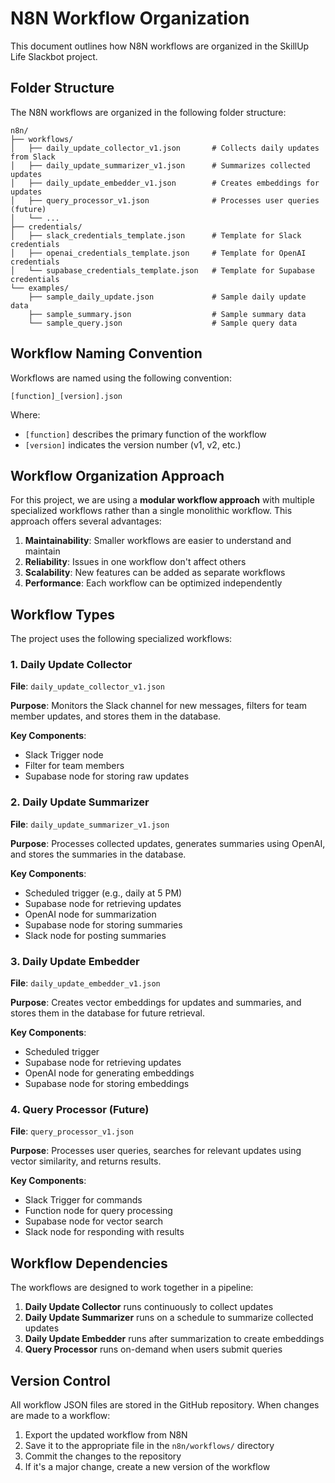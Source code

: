 # N8N Workflow Organization

This document outlines how N8N workflows are organized in the SkillUp Life Slackbot project.

## Folder Structure

The N8N workflows are organized in the following folder structure:

```
n8n/
├── workflows/
│   ├── daily_update_collector_v1.json       # Collects daily updates from Slack
│   ├── daily_update_summarizer_v1.json      # Summarizes collected updates
│   ├── daily_update_embedder_v1.json        # Creates embeddings for updates
│   ├── query_processor_v1.json              # Processes user queries (future)
│   └── ...
├── credentials/
│   ├── slack_credentials_template.json      # Template for Slack credentials
│   ├── openai_credentials_template.json     # Template for OpenAI credentials
│   └── supabase_credentials_template.json   # Template for Supabase credentials
└── examples/
    ├── sample_daily_update.json             # Sample daily update data
    ├── sample_summary.json                  # Sample summary data
    └── sample_query.json                    # Sample query data
```

## Workflow Naming Convention

Workflows are named using the following convention:

```
[function]_[version].json
```

Where:
- `[function]` describes the primary function of the workflow
- `[version]` indicates the version number (v1, v2, etc.)

## Workflow Organization Approach

For this project, we are using a **modular workflow approach** with multiple specialized workflows rather than a single monolithic workflow. This approach offers several advantages:

1. **Maintainability**: Smaller workflows are easier to understand and maintain
2. **Reliability**: Issues in one workflow don't affect others
3. **Scalability**: New features can be added as separate workflows
4. **Performance**: Each workflow can be optimized independently

## Workflow Types

The project uses the following specialized workflows:

### 1. Daily Update Collector

**File**: `daily_update_collector_v1.json`

**Purpose**: Monitors the Slack channel for new messages, filters for team member updates, and stores them in the database.

**Key Components**:
- Slack Trigger node
- Filter for team members
- Supabase node for storing raw updates

### 2. Daily Update Summarizer

**File**: `daily_update_summarizer_v1.json`

**Purpose**: Processes collected updates, generates summaries using OpenAI, and stores the summaries in the database.

**Key Components**:
- Scheduled trigger (e.g., daily at 5 PM)
- Supabase node for retrieving updates
- OpenAI node for summarization
- Supabase node for storing summaries
- Slack node for posting summaries

### 3. Daily Update Embedder

**File**: `daily_update_embedder_v1.json`

**Purpose**: Creates vector embeddings for updates and summaries, and stores them in the database for future retrieval.

**Key Components**:
- Scheduled trigger
- Supabase node for retrieving updates
- OpenAI node for generating embeddings
- Supabase node for storing embeddings

### 4. Query Processor (Future)

**File**: `query_processor_v1.json`

**Purpose**: Processes user queries, searches for relevant updates using vector similarity, and returns results.

**Key Components**:
- Slack Trigger for commands
- Function node for query processing
- Supabase node for vector search
- Slack node for responding with results

## Workflow Dependencies

The workflows are designed to work together in a pipeline:

1. **Daily Update Collector** runs continuously to collect updates
2. **Daily Update Summarizer** runs on a schedule to summarize collected updates
3. **Daily Update Embedder** runs after summarization to create embeddings
4. **Query Processor** runs on-demand when users submit queries

## Version Control

All workflow JSON files are stored in the GitHub repository. When changes are made to a workflow:

1. Export the updated workflow from N8N
2. Save it to the appropriate file in the `n8n/workflows/` directory
3. Commit the changes to the repository
4. If it's a major change, create a new version of the workflow
